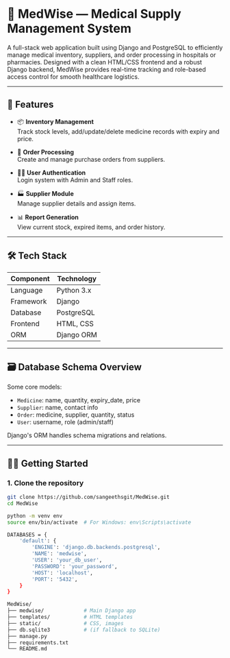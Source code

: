 # 🏥 MedWise — Medical Supply Management System

A full-stack web application built using Django and PostgreSQL to efficiently manage medical inventory, suppliers, and order processing in hospitals or pharmacies. Designed with a clean HTML/CSS frontend and a robust Django backend, MedWise provides real-time tracking and role-based access control for smooth healthcare logistics.

---

## 🚀 Features

- 📦 **Inventory Management**  
  Track stock levels, add/update/delete medicine records with expiry and price.

- 🧾 **Order Processing**  
  Create and manage purchase orders from suppliers.

- 🧑‍⚕️ **User Authentication**  
  Login system with Admin and Staff roles.

- 🏭 **Supplier Module**  
  Manage supplier details and assign items.

- 📊 **Report Generation**  
  View current stock, expired items, and order history.

---

## 🛠️ Tech Stack

| Component   | Technology       |
|------------|------------------|
| Language    | Python 3.x       |
| Framework   | Django           |
| Database    | PostgreSQL       |
| Frontend    | HTML, CSS        |
| ORM         | Django ORM       |

---

## 🗃️ Database Schema Overview

Some core models:
- `Medicine`: name, quantity, expiry_date, price
- `Supplier`: name, contact info
- `Order`: medicine, supplier, quantity, status
- `User`: username, role (admin/staff)

Django's ORM handles schema migrations and relations.

---

## 🧑‍💻 Getting Started

### 1. Clone the repository
```bash
git clone https://github.com/sangeethsgit/MedWise.git
cd MedWise

python -m venv env
source env/bin/activate  # For Windows: env\Scripts\activate

DATABASES = {
    'default': {
        'ENGINE': 'django.db.backends.postgresql',
        'NAME': 'medwise',
        'USER': 'your_db_user',
        'PASSWORD': 'your_password',
        'HOST': 'localhost',
        'PORT': '5432',
    }
}

MedWise/
├── medwise/             # Main Django app
├── templates/           # HTML templates
├── static/              # CSS, images
├── db.sqlite3           # (if fallback to SQLite)
├── manage.py
├── requirements.txt
└── README.md
